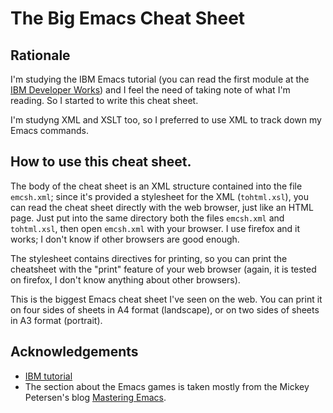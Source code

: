# The Big Emacs Cheat Sheet

## Rationale

I'm studying the IBM Emacs tutorial (you can read the first module at
the [IBM Developer Works][1]) and I feel the need of taking note of
what I'm reading. So I started to write this cheat sheet.

[1]: https://www.ibm.com/developerworks/aix/tutorials/au-emacs1/index.html

I'm studyng XML and XSLT too, so I preferred to use XML to track down
my Emacs commands.


## How to use this cheat sheet.

The body of the cheat sheet is an XML structure contained into the
file `emcsh.xml`; since it's provided a stylesheet for the XML
(`tohtml.xsl`), you can read the cheat sheet directly with the web
browser, just like an HTML page. Just put into the same directory both
the files `emcsh.xml` and `tohtml.xsl`, then open `emcsh.xml` with
your browser. I use firefox and it works; I don't know if other
browsers are good enough.

The stylesheet contains directives for printing, so you can print the
cheatsheet with the "print" feature of your web browser (again, it is
tested on firefox, I don't know anything about other browsers).

This is the biggest Emacs cheat sheet I've seen on the web. You can
print it on four sides of sheets in A4 format (landscape), or on two
sides of sheets in A3 format (portrait).


## Acknowledgements

* [IBM tutorial][ibmt]
* The section about the Emacs games is taken mostly from the Mickey Petersen's blog [Mastering Emacs][mastemcs].

[ibmt]: https://www.ibm.com/developerworks/aix/tutorials/au-emacs1/index.html
[mastemcs]: https://www.masteringemacs.org/article/fun-games-in-emacs
